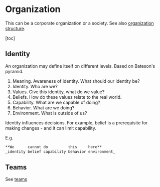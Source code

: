 # Organization

This can be a corporate organization or a society. See also [organization structure](../systems/organization-structure.md).

[toc]

## Identity

 An organization may define itself on different levels. Based on Bateson's pyramid.

1. Meaning. Awareness of identity. What should our identity be?
2. Identity. Who are we?
3. Values. Give this identity, what do we value?
4. Beliefs. How do these values relate to the real world.
5. Capability. What are we capable of doing?
6. Behavior. What are we doing?
7. Environment. What is outside of us?

Identity influences decisions. For example, belief is a prerequisite for making changes - and it can limit capability. 

E.g.

```markdown
**We      cannot do         this     here**
_identity belief capability behavior environment_
```



## Teams

See [teams](teams.md)

